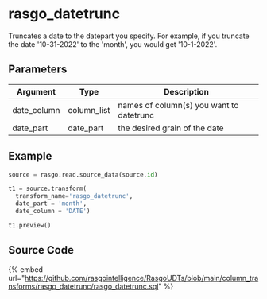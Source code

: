 

# rasgo_datetrunc

Truncates a date to the datepart you specify. For example, if you truncate the date '10-31-2022' to the 'month', you would get '10-1-2022'.

## Parameters

|  Argument   |    Type     |               Description                |
| ----------- | ----------- | ---------------------------------------- |
| date_column | column_list | names of column(s) you want to datetrunc |
| date_part   | date_part   | the desired grain of the date            |


## Example

```python
source = rasgo.read.source_data(source.id)

t1 = source.transform(
  transform_name='rasgo_datetrunc',
  date_part = 'month',
  date_column = 'DATE')

t1.preview()
```

## Source Code

{% embed url="https://github.com/rasgointelligence/RasgoUDTs/blob/main/column_transforms/rasgo_datetrunc/rasgo_datetrunc.sql" %}

